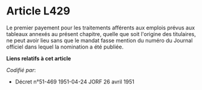 # Article L429

Le premier payement pour les traitements afférents aux emplois prévus aux tableaux annexés au présent chapitre, quelle que
soit l'origine des titulaires, ne peut avoir lieu sans que le mandat fasse mention du numéro du Journal officiel dans lequel
la nomination a été publiée.

**Liens relatifs à cet article**

_Codifié par_:

  - Décret n°51-469 1951-04-24 JORF 26 avril 1951
